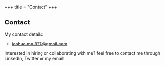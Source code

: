 +++
title = "Contact"
+++

## Contact
My contact details:
- [joshua.mo.876@gmail.com](mailto:joshua.mo.876@gmail.com) 

Interested in hiring or collaborating with me? feel free to contact me through LinkedIn, Twitter or my email!
